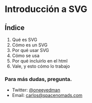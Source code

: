 # Introducción a SVG

## Índice
1. Qué es SVG
2. Cómo es un SVG
3. Por qué usar SVG
4. Cómo se usa
5. Por qué incluirlo en el html
6. Vale, y esto cómo lo trabajo

### Para más dudas, pregunta.

- Twitter: [@oneeyedman](https://twitter.com/oneeyedman)
- Email: [carlos@spacenomads.com](mailto:carlos@spacenomads.com)
